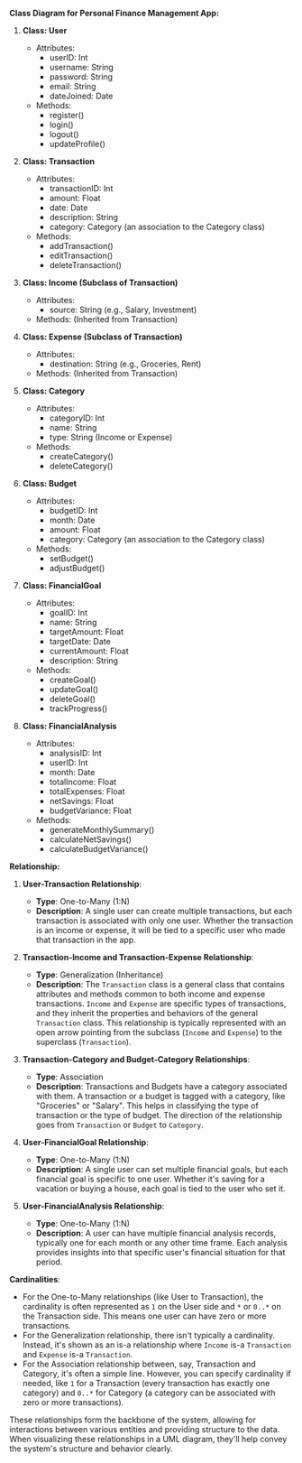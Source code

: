 **Class Diagram for Personal Finance Management App:**

1. **Class: User**
    - Attributes: 
        - userID: Int
        - username: String
        - password: String
        - email: String
        - dateJoined: Date
    - Methods:
        - register()
        - login()
        - logout()
        - updateProfile()

2. **Class: Transaction**
    - Attributes:
        - transactionID: Int
        - amount: Float
        - date: Date
        - description: String
        - category: Category (an association to the Category class)
    - Methods:
        - addTransaction()
        - editTransaction()
        - deleteTransaction()

3. **Class: Income (Subclass of Transaction)**
    - Attributes:
        - source: String (e.g., Salary, Investment)
    - Methods: (Inherited from Transaction)

4. **Class: Expense (Subclass of Transaction)**
    - Attributes:
        - destination: String (e.g., Groceries, Rent)
    - Methods: (Inherited from Transaction)

5. **Class: Category**
    - Attributes:
        - categoryID: Int
        - name: String
        - type: String (Income or Expense)
    - Methods:
        - createCategory()
        - deleteCategory()

6. **Class: Budget**
    - Attributes:
        - budgetID: Int
        - month: Date
        - amount: Float
        - category: Category (an association to the Category class)
    - Methods:
        - setBudget()
        - adjustBudget()

7. **Class: FinancialGoal**
   - Attributes:
     - goalID: Int
     - name: String
     - targetAmount: Float
     - targetDate: Date
     - currentAmount: Float
     - description: String
   - Methods:
     - createGoal()
     - updateGoal()
     - deleteGoal()
     - trackProgress()

8. **Class: FinancialAnalysis**
   - Attributes:
     - analysisID: Int
     - userID: Int
     - month: Date
     - totalIncome: Float
     - totalExpenses: Float
     - netSavings: Float
     - budgetVariance: Float
   - Methods:
     - generateMonthlySummary()
     - calculateNetSavings()
     - calculateBudgetVariance()

**Relationship:**

1. **User-Transaction Relationship**:
    - **Type**: One-to-Many (1:N)
    - **Description**: A single user can create multiple transactions, but each transaction is associated with only one user. Whether the transaction is an income or expense, it will be tied to a specific user who made that transaction in the app.
    
2. **Transaction-Income and Transaction-Expense Relationship**:
    - **Type**: Generalization (Inheritance)
    - **Description**: The `Transaction` class is a general class that contains attributes and methods common to both income and expense transactions. `Income` and `Expense` are specific types of transactions, and they inherit the properties and behaviors of the general `Transaction` class. This relationship is typically represented with an open arrow pointing from the subclass (`Income` and `Expense`) to the superclass (`Transaction`).

3. **Transaction-Category and Budget-Category Relationships**:
    - **Type**: Association
    - **Description**: Transactions and Budgets have a category associated with them. A transaction or a budget is tagged with a category, like "Groceries" or "Salary". This helps in classifying the type of transaction or the type of budget. The direction of the relationship goes from `Transaction` or `Budget` to `Category`.

4. **User-FinancialGoal Relationship**:
    - **Type**: One-to-Many (1:N)
    - **Description**: A single user can set multiple financial goals, but each financial goal is specific to one user. Whether it's saving for a vacation or buying a house, each goal is tied to the user who set it.

5. **User-FinancialAnalysis Relationship**:
    - **Type**: One-to-Many (1:N)
    - **Description**: A user can have multiple financial analysis records, typically one for each month or any other time frame. Each analysis provides insights into that specific user's financial situation for that period.

**Cardinalities**:
- For the One-to-Many relationships (like User to Transaction), the cardinality is often represented as `1` on the User side and `*` or `0..*` on the Transaction side. This means one user can have zero or more transactions.
- For the Generalization relationship, there isn't typically a cardinality. Instead, it's shown as an is-a relationship where `Income` is-a `Transaction` and `Expense` is-a `Transaction`.
- For the Association relationship between, say, Transaction and Category, it's often a simple line. However, you can specify cardinality if needed, like `1` for a Transaction (every transaction has exactly one category) and `0..*` for Category (a category can be associated with zero or more transactions).

These relationships form the backbone of the system, allowing for interactions between various entities and providing structure to the data. When visualizing these relationships in a UML diagram, they'll help convey the system's structure and behavior clearly.